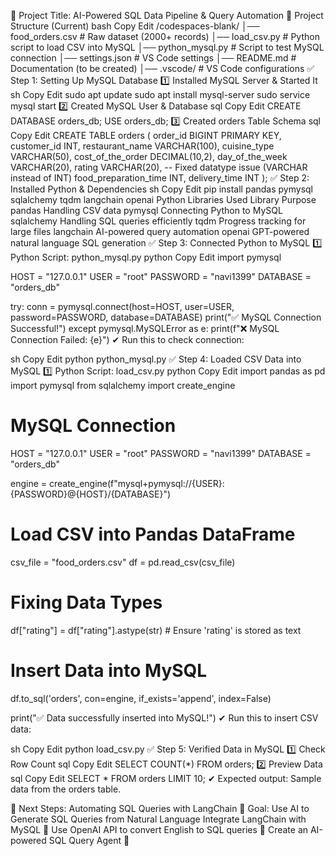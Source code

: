 📌 Project Title: AI-Powered SQL Data Pipeline & Query Automation
📁 Project Structure (Current)
bash
Copy
Edit
/codespaces-blank/
│── food_orders.csv       # Raw dataset (2000+ records)
│── load_csv.py           # Python script to load CSV into MySQL
│── python_mysql.py       # Script to test MySQL connection
│── settings.json         # VS Code settings
│── README.md             # Documentation (to be created)
│── .vscode/              # VS Code configurations
✅ Step 1: Setting Up MySQL Database
1️⃣ Installed MySQL Server & Started It
sh
Copy
Edit
sudo apt update
sudo apt install mysql-server
sudo service mysql start
2️⃣ Created MySQL User & Database
sql
Copy
Edit
CREATE DATABASE orders_db;
USE orders_db;
3️⃣ Created orders Table Schema
sql
Copy
Edit
CREATE TABLE orders (
    order_id BIGINT PRIMARY KEY,
    customer_id INT,
    restaurant_name VARCHAR(100),
    cuisine_type VARCHAR(50),
    cost_of_the_order DECIMAL(10,2),
    day_of_the_week VARCHAR(20),
    rating VARCHAR(20),   -- Fixed datatype issue (VARCHAR instead of INT)
    food_preparation_time INT,
    delivery_time INT
);
✅ Step 2: Installed Python & Dependencies
sh
Copy
Edit
pip install pandas pymysql sqlalchemy tqdm langchain openai
Python Libraries Used
Library	Purpose
pandas	Handling CSV data
pymysql	Connecting Python to MySQL
sqlalchemy	Handling SQL queries efficiently
tqdm	Progress tracking for large files
langchain	AI-powered query automation
openai	GPT-powered natural language SQL generation
✅ Step 3: Connected Python to MySQL
1️⃣ Python Script: python_mysql.py
python
Copy
Edit
import pymysql

HOST = "127.0.0.1"
USER = "root"
PASSWORD = "navi1399"
DATABASE = "orders_db"

try:
    conn = pymysql.connect(host=HOST, user=USER, password=PASSWORD, database=DATABASE)
    print("✅ MySQL Connection Successful!")
except pymysql.MySQLError as e:
    print(f"❌ MySQL Connection Failed: {e}")
✔ Run this to check connection:

sh
Copy
Edit
python python_mysql.py
✅ Step 4: Loaded CSV Data into MySQL
1️⃣ Python Script: load_csv.py
python
Copy
Edit
import pandas as pd
import pymysql
from sqlalchemy import create_engine

# MySQL Connection
HOST = "127.0.0.1"
USER = "root"
PASSWORD = "navi1399"
DATABASE = "orders_db"

engine = create_engine(f"mysql+pymysql://{USER}:{PASSWORD}@{HOST}/{DATABASE}")

# Load CSV into Pandas DataFrame
csv_file = "food_orders.csv"
df = pd.read_csv(csv_file)

# Fixing Data Types
df["rating"] = df["rating"].astype(str)  # Ensure 'rating' is stored as text

# Insert Data into MySQL
df.to_sql('orders', con=engine, if_exists='append', index=False)

print("✅ Data successfully inserted into MySQL!")
✔ Run this to insert CSV data:

sh
Copy
Edit
python load_csv.py
✅ Step 5: Verified Data in MySQL
1️⃣ Check Row Count
sql
Copy
Edit
SELECT COUNT(*) FROM orders;
2️⃣ Preview Data
sql
Copy
Edit
SELECT * FROM orders LIMIT 10;
✔ Expected output: Sample data from the orders table.

🎯 Next Steps: Automating SQL Queries with LangChain
📌 Goal: Use AI to Generate SQL Queries from Natural Language
Integrate LangChain with MySQL 📡
Use OpenAI API to convert English to SQL queries 🤖
Create an AI-powered SQL Query Agent 🧠